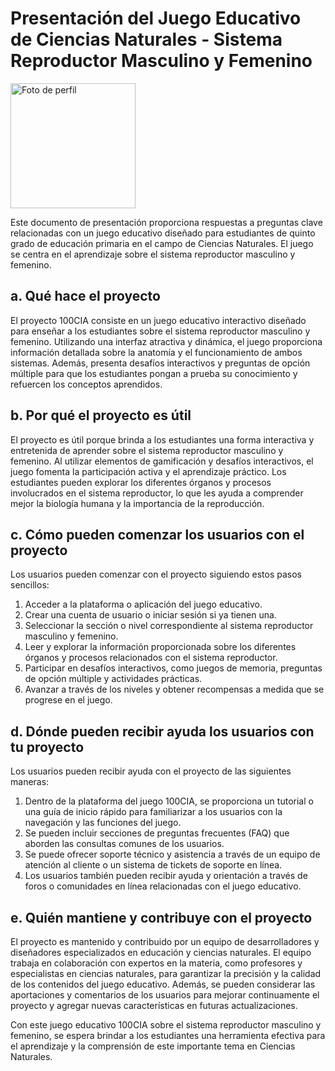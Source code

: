 # Presentación del Juego Educativo de Ciencias Naturales - Sistema Reproductor Masculino y Femenino
<img src="https://www.4shared.com/photo/Hm5_V1Euge/Logo-100cia---borde-blanco-1.html" width="200" height="auto" alt="Foto de perfil">

Este documento de presentación proporciona respuestas a preguntas clave relacionadas con un juego educativo diseñado para estudiantes de quinto grado de educación primaria en el campo de Ciencias Naturales. El juego se centra en el aprendizaje sobre el sistema reproductor masculino y femenino. 

## a. Qué hace el proyecto

El proyecto 100CIA consiste en un juego educativo interactivo diseñado para enseñar a los estudiantes sobre el sistema reproductor masculino y femenino. Utilizando una interfaz atractiva y dinámica, el juego proporciona información detallada sobre la anatomía y el funcionamiento de ambos sistemas. Además, presenta desafíos interactivos y preguntas de opción múltiple para que los estudiantes pongan a prueba su conocimiento y refuercen los conceptos aprendidos.

## b. Por qué el proyecto es útil

El proyecto es útil porque brinda a los estudiantes una forma interactiva y entretenida de aprender sobre el sistema reproductor masculino y femenino. Al utilizar elementos de gamificación y desafíos interactivos, el juego fomenta la participación activa y el aprendizaje práctico. Los estudiantes pueden explorar los diferentes órganos y procesos involucrados en el sistema reproductor, lo que les ayuda a comprender mejor la biología humana y la importancia de la reproducción.

## c. Cómo pueden comenzar los usuarios con el proyecto

Los usuarios pueden comenzar con el proyecto siguiendo estos pasos sencillos:

1. Acceder a la plataforma o aplicación del juego educativo.
2. Crear una cuenta de usuario o iniciar sesión si ya tienen una.
3. Seleccionar la sección o nivel correspondiente al sistema reproductor masculino y femenino.
4. Leer y explorar la información proporcionada sobre los diferentes órganos y procesos relacionados con el sistema reproductor.
5. Participar en desafíos interactivos, como juegos de memoria, preguntas de opción múltiple y actividades prácticas.
6. Avanzar a través de los niveles y obtener recompensas a medida que se progrese en el juego.

## d. Dónde pueden recibir ayuda los usuarios con tu proyecto

Los usuarios pueden recibir ayuda con el proyecto de las siguientes maneras:

1. Dentro de la plataforma del juego 100CIA, se proporciona un tutorial o una guía de inicio rápido para familiarizar a los usuarios con la navegación y las funciones del juego.
2. Se pueden incluir secciones de preguntas frecuentes (FAQ) que aborden las consultas comunes de los usuarios.
3. Se puede ofrecer soporte técnico y asistencia a través de un equipo de atención al cliente o un sistema de tickets de soporte en línea.
4. Los usuarios también pueden recibir ayuda y orientación a través de foros o comunidades en línea relacionadas con el juego educativo.

## e. Quién mantiene y contribuye con el proyecto

El proyecto es mantenido y contribuido por un equipo de desarrolladores y diseñadores especializados en educación y ciencias naturales. El equipo trabaja en colaboración con expertos en la materia, como profesores y especialistas en ciencias naturales, para garantizar la precisión y la calidad de los contenidos del juego educativo. Además, se pueden considerar las aportaciones y comentarios de los usuarios para mejorar continuamente el proyecto y agregar nuevas características en futuras actualizaciones.

Con este juego educativo 100CIA sobre el sistema reproductor masculino y femenino, se espera brindar a los estudiantes una herramienta efectiva para el aprendizaje y la comprensión de este importante tema en Ciencias Naturales.
